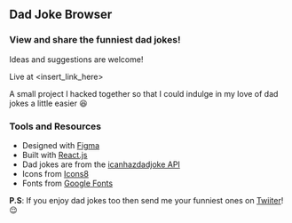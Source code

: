 ## Dad Joke Browser

### View and share the funniest dad jokes!

Ideas and suggestions are welcome!

Live at <insert_link_here>

A small project I hacked together so that I could indulge in my love of dad jokes a little easier 😆

### Tools and Resources

- Designed with [Figma](https://www.figma.com)
- Built with [React.js](https://reactjs.org/)
- Dad jokes are from the [icanhazdadjoke API](https://icanhazdadjoke.com/api)
- Icons from [Icons8](https://icons8.com)
- Fonts from [Google Fonts](https://fonts.google.com/?selection.family=Noto+Sans|Pacifico|Sniglet)

**P.S**: If you enjoy dad jokes too then send me your funniest ones on [Twiiter](https://twitter.com/deschantk)! 😌